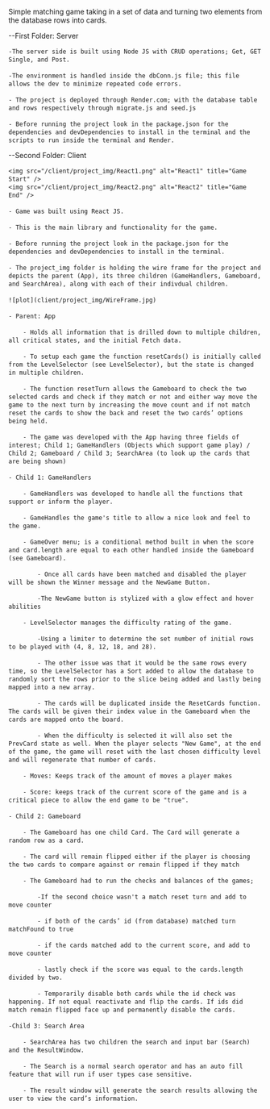 Simple matching game taking in a set of data and turning two elements from the database rows into cards. 

--First Folder: Server

    -The server side is built using Node JS with CRUD operations; Get, GET Single, and Post. 
    
    -The environment is handled inside the dbConn.js file; this file allows the dev to minimize repeated code errors. 
   
    - The project is deployed through Render.com; with the database table and rows respectively through migrate.js and seed.js
    
    - Before running the project look in the package.json for the dependencies and devDependencies to install in the terminal and the scripts to run inside the terminal and Render.


--Second Folder: Client

    <img src="/client/project_img/React1.png" alt="React1" title="Game Start" />
    <img src="/client/project_img/React2.png" alt="React2" title="Game End" />

    - Game was built using React JS.

    - This is the main library and functionality for the game.
   
    - Before running the project look in the package.json for the dependencies and devDependencies to install in the terminal.
    
    - The project_img folder is holding the wire frame for the project and depicts the parent (App), its three children (GameHandlers, Gameboard, and SearchArea), along with each of their indivdual children.

    ![plot](client/project_img/WireFrame.jpg)
    
    - Parent: App
       
        - Holds all information that is drilled down to multiple children, all critical states, and the initial Fetch data.
        
        - To setup each game the function resetCards() is initially called from the LevelSelector (see LevelSelector), but the state is changed in multiple children.
       
        - The function resetTurn allows the Gameboard to check the two selected cards and check if they match or not and either way move the game to the next turn by increasing the move count and if not match reset the cards to show the back and reset the two cards’ options being held.
       
        - The game was developed with the App having three fields of interest; Child 1; GameHandlers (Objects which support game play) / Child 2; Gameboard / Child 3; SearchArea (to look up the cards that are being shown)
    
    - Child 1: GameHandlers

        - GameHandlers was developed to handle all the functions that support or inform the player.

        - GameHandles the game's title to allow a nice look and feel to the game.

        - GameOver menu; is a conditional method built in when the score and card.length are equal to each other handled inside the Gameboard (see Gameboard). 

            - Once all cards have been matched and disabled the player will be shown the Winner message and the NewGame Button.

            -The NewGame button is stylized with a glow effect and hover abilities

        - LevelSelector manages the difficulty rating of the game. 
        
            -Using a limiter to determine the set number of initial rows to be played with (4, 8, 12, 18, and 28). 
            
            - The other issue was that it would be the same rows every time, so the LevelSelector has a Sort added to allow the database to randomly sort the rows prior to the slice being added and lastly being mapped into a new array. 
            
            - The cards will be duplicated inside the ResetCards function. The cards will be given their index value in the Gameboard when the cards are mapped onto the board.

            - When the difficulty is selected it will also set the PrevCard state as well. When the player selects "New Game", at the end of the game, the game will reset with the last chosen difficulty level and will regenerate that number of cards.

        - Moves: Keeps track of the amount of moves a player makes

        - Score: keeps track of the current score of the game and is a critical piece to allow the end game to be "true".

    - Child 2: Gameboard

        - The Gameboard has one child Card. The Card will generate a random row as a card. 

        - The card will remain flipped either if the player is choosing the two cards to compare against or remain flipped if they match

        - The Gameboard had to run the checks and balances of the games;

            -If the second choice wasn't a match reset turn and add to move counter

            - if both of the cards’ id (from database) matched turn matchFound to true

            - if the cards matched add to the current score, and add to move counter

            - lastly check if the score was equal to the cards.length divided by two.

            - Temporarily disable both cards while the id check was happening. If not equal reactivate and flip the cards. If ids did match remain flipped face up and permanently disable the cards.

    -Child 3: Search Area

        - SearchArea has two children the search and input bar (Search) and the ResultWindow.

        - The Search is a normal search operator and has an auto fill feature that will run if user types case sensitive.

        - The result window will generate the search results allowing the user to view the card’s information.
